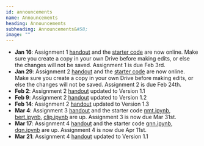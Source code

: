 ```yaml
---
id: announcements
name: Announcements
heading: Announcements
subheading: Announcements&#58;
image: ""
---
```


 - **Jan 16**: Assignment 1 [handout](assets/assignments/a1.pdf) and the [starter code](https://colab.research.google.com/github/uoft-csc413/2023/blob/master/assets/assignments/a1-code.ipynb) are now online. Make sure you create a copy in your own Drive before making edits, or else the changes will not be saved. Assignment 1 is due Feb 3rd.
 - **Jan 29**: Assignment 2 [handout](assets/assignments/a2.pdf) and the [starter code](https://colab.research.google.com/github/uoft-csc413/2023/blob/master/assets/assignments/a2-code.ipynb) are now online. Make sure you create a copy in your own Drive before making edits, or else the changes will not be saved. Assignment 2 is due Feb 24th.
 - **Feb 2**: Assignment 2 [handout](assets/assignments/a2.pdf) updated to Version 1.1
 - **Feb 9**: Assignment 2 [handout](assets/assignments/a2.pdf) updated to Version 1.2
 - **Feb 14**: Assignment 2 [handout](assets/assignments/a2.pdf) updated to Version 1.3
 - **Mar 4**: Assignment 3 [handout](assets/assignments/a3.pdf) and the starter code [nmt.ipynb](https://colab.research.google.com/github/uoft-csc413/2023/blob/master/assets/assignments/nmt.ipynb), [bert.ipynb](https://colab.research.google.com/github/uoft-csc413/2023/blob/master/assets/assignments/bert.ipynb), [clip.ipynb](https://colab.research.google.com/github/uoft-csc413/2023/blob/master/assets/assignments/clip.ipynb) are up. Assignment 3 is now due Mar 31st. 
 - **Mar 17**: Assignment 4 [handout](assets/assignments/a4.pdf) and the starter code [gnn.ipynb](https://colab.research.google.com/github/uoft-csc413/2023/blob/master/assets/assignments/gnn.ipynb), [dqn.ipynb](https://colab.research.google.com/github/uoft-csc413/2023/blob/master/assets/assignments/dqn.ipynb) are up. Assignment 4 is now due Apr 11st. 
 - **Mar 21**: Assignment 4 [handout](assets/assignments/a4.pdf) updated to Version 1.1
